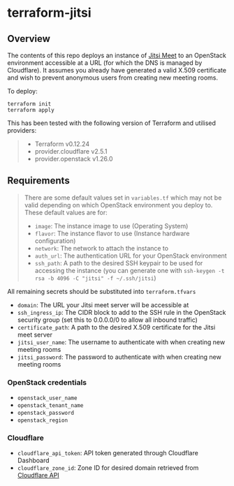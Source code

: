 # terraform-jitsi

## Overview

The contents of this repo deploys an instance of [Jitsi Meet](https://jitsi.org/jitsi-meet/) to an OpenStack environment accessible at a URL (for which the DNS is managed by Cloudflare). It assumes you already have generated a valid X.509 certificate and wish to prevent anonymous users from creating new meeting rooms.

To deploy:

```
terraform init
terraform apply
```

This has been tested with the following version of Terraform and utilised providers:

>- Terraform v0.12.24
>- provider.cloudflare v2.5.1
>- provider.openstack v1.26.0

## Requirements

> There are some default values set in `variables.tf` which may not be valid depending on which OpenStack environment you deploy to. These default values are for:
> - `image`: The instance image to use (Operating System)
> - `flavor`: The instance flavor to use (Instance hardware configuration)
> - `network`: The network to attach the instance to
> - `auth_url`: The authentication URL for your OpenStack environment
> - `ssh_path`: A path to the desired SSH keypair to be used for accessing the instance (you can generate one with `ssh-keygen -t rsa -b 4096 -C "jitsi" -f ~/.ssh/jitsi`)

All remaining secrets should be substituted into `terraform.tfvars`

- `domain`: The URL your Jitsi meet server will be accessible at
- `ssh_ingress_ip`: The CIDR block to add to the SSH rule in the OpenStack security group (set this to 0.0.0.0/0 to allow all inbound traffic)
- `certificate_path`: A path to the desired X.509 certificate for the Jitsi meet server
- `jitsi_user_name`: The username to authenticate with when creating new meeting rooms
- `jitsi_password`: The password to authenticate with when creating new meeting rooms

### OpenStack credentials

- `openstack_user_name`
- `openstack_tenant_name`
- `openstack_password`
- `openstack_region`

### Cloudflare
- `cloudflare_api_token`: API token generated through Cloudflare Dashboard
- `cloudflare_zone_id`: Zone ID for desired domain retrieved from [Cloudflare API](https://api.cloudflare.com/#getting-started-endpoints)
